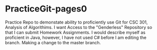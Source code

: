 # PracticeGit-pages0
Practice Repo to demonstate ability to proficiently use Git for CSC 301, Analysis of Algorithims. 
I want Access to the "Genderless" Repository so that I can submit Homework Assignments.
I would describe myself as proficient in Java, however, I have not used C# before
I am editing the branch.
Making a change to the master branch.
